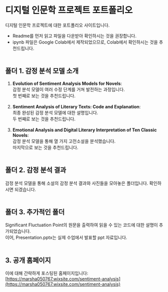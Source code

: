 # 디지털 인문학 프로젝트 포트폴리오

디지털 인문학 프로젝트에 대한 포트폴리오 사이트입니다.<br>
- Readme를 먼저 읽고 파일을 다운받아 확인하시는 것을 권장합니다.
- ipynb 파일은 Google Colab에서 제작되었으므로, Colab에서 확인하시는 것을 추천드립니다.<br><br>

## 폴더 1. 감정 분석 모델 소개
1. **Evolution of Sentiment Analysis Models for Novels**:<br>
   감정 분석 모델이 여러 수정 단계를 거쳐 발전하는 과정입니다.<br>
   첫 번째로 보는 것을 추천드립니다.<br><br>
2. **Sentiment Analysis of Literary Texts: Code and Explanation**:<br>
   최종 완성된 감정 분석 모델에 대한 설명입니다.<br>
   두 번째로 보는 것을 추천드립니다.<br><br>
3. **Emotional Analysis and Digital Literary Interpretation of Ten Classic Novels**:<br>
   감정 분석 모델을 통해 열 가지 고전소설을 분석했습니다.<br>
   마지막으로 보는 것을 추천드립니다.<br><br>

## 폴더 2. 감정 분석 결과
감정 분석 모델을 통해 소설의 감정 분석 결과와 사진들을 모아놓은 폴더입니다. 확인하시면 되겠습니다.<br><br>

## 폴더 3. 추가적인 폴더
Significant Fluctuation Point의 원문을 출력하여 읽을 수 있는 코드에 대한 설명이 추가되었습니다.<br>
이어, Presentation.pptx는 실제 수업에서 발표할 ppt 자료입니다.<br><br>

## 3. 공개 홈페이지
이에 대해 간략하게 포스팅된 홈페이지입니다: <br>
[https://marsha050767.wixsite.com/sentiment-analysis](https://marsha050767.wixsite.com/sentiment-analysis)
